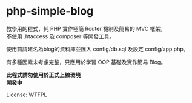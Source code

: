 # php-simple-blog

教學用的程式，純 PHP 實作極簡 Router 機制及簡易的 MVC 框架，  
不使用 .htaccess 及 composer 等開發工具。  

使用前請建名為blog的資料庫並匯入 config/db.sql 及設定 config/app.php。

有多種因素未考慮完整，只應用於學習 OOP 基礎及實作簡易 Blog。

**此程式請勿使用於正式上線環境**  
**開發中**

License: WTFPL